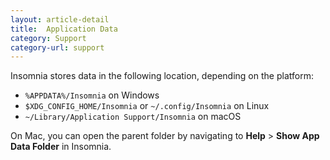 ```yaml
---
layout: article-detail
title:  Application Data
category: Support
category-url: support
---
```


Insomnia stores data in the following location, depending on the platform:

* `%APPDATA%/Insomnia` on Windows
* `$XDG_CONFIG_HOME/Insomnia` or `~/.config/Insomnia` on Linux
* `~/Library/Application Support/Insomnia` on macOS

On Mac, you can open the parent folder by navigating to **Help** > **Show App Data Folder** in Insomnia.